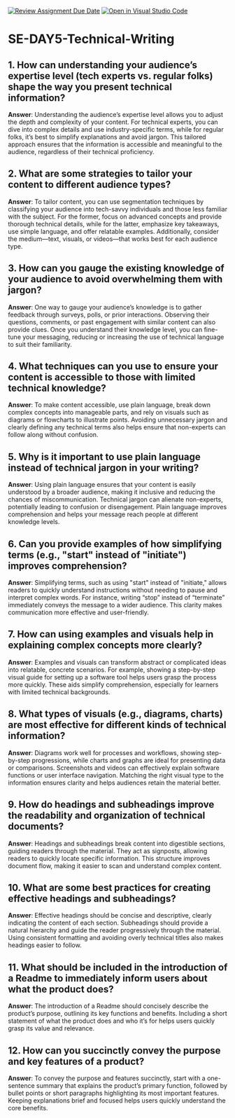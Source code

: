 [![Review Assignment Due Date](https://classroom.github.com/assets/deadline-readme-button-22041afd0340ce965d47ae6ef1cefeee28c7c493a6346c4f15d667ab976d596c.svg)](https://classroom.github.com/a/zsAR-pyY)
[![Open in Visual Studio Code](https://classroom.github.com/assets/open-in-vscode-2e0aaae1b6195c2367325f4f02e2d04e9abb55f0b24a779b69b11b9e10269abc.svg)](https://classroom.github.com/online_ide?assignment_repo_id=15846045&assignment_repo_type=AssignmentRepo)
# SE-DAY5-Technical-Writing
## 1. How can understanding your audience’s expertise level (tech experts vs. regular folks) shape the way you present technical information?
**Answer**: 
Understanding the audience’s expertise level allows you to adjust the depth and complexity of your content. For technical experts, you can dive into complex details and use industry-specific terms, while for regular folks, it’s best to simplify explanations and avoid jargon. This tailored approach ensures that the information is accessible and meaningful to the audience, regardless of their technical proficiency​.


## 2. What are some strategies to tailor your content to different audience types?
**Answer**: 
To tailor content, you can use segmentation techniques by classifying your audience into tech-savvy individuals and those less familiar with the subject. For the former, focus on advanced concepts and provide thorough technical details, while for the latter, emphasize key takeaways, use simple language, and offer relatable examples. Additionally, consider the medium—text, visuals, or videos—that works best for each audience type​.


## 3. How can you gauge the existing knowledge of your audience to avoid overwhelming them with jargon?
**Answer**: 
One way to gauge your audience’s knowledge is to gather feedback through surveys, polls, or prior interactions. Observing their questions, comments, or past engagement with similar content can also provide clues. Once you understand their knowledge level, you can fine-tune your messaging, reducing or increasing the use of technical language to suit their familiarity​.


## 4. What techniques can you use to ensure your content is accessible to those with limited technical knowledge?
**Answer**: 
To make content accessible, use plain language, break down complex concepts into manageable parts, and rely on visuals such as diagrams or flowcharts to illustrate points. Avoiding unnecessary jargon and clearly defining any technical terms also helps ensure that non-experts can follow along without confusion​.


## 5. Why is it important to use plain language instead of technical jargon in your writing?
**Answer**: 
Using plain language ensures that your content is easily understood by a broader audience, making it inclusive and reducing the chances of miscommunication. Technical jargon can alienate non-experts, potentially leading to confusion or disengagement. Plain language improves comprehension and helps your message reach people at different knowledge levels​.


## 6. Can you provide examples of how simplifying terms (e.g., "start" instead of "initiate") improves comprehension?
**Answer**: 
Simplifying terms, such as using "start" instead of "initiate," allows readers to quickly understand instructions without needing to pause and interpret complex words. For instance, writing “stop” instead of “terminate” immediately conveys the message to a wider audience. This clarity makes communication more effective and user-friendly​.


## 7. How can using examples and visuals help in explaining complex concepts more clearly?
**Answer**: 
Examples and visuals can transform abstract or complicated ideas into relatable, concrete scenarios. For example, showing a step-by-step visual guide for setting up a software tool helps users grasp the process more quickly. These aids simplify comprehension, especially for learners with limited technical backgrounds.


## 8. What types of visuals (e.g., diagrams, charts) are most effective for different kinds of technical information?
**Answer**: 
Diagrams work well for processes and workflows, showing step-by-step progressions, while charts and graphs are ideal for presenting data or comparisons. Screenshots and videos can effectively explain software functions or user interface navigation. Matching the right visual type to the information ensures clarity and helps audiences retain the material better​.


## 9. How do headings and subheadings improve the readability and organization of technical documents?
**Answer**: 
Headings and subheadings break content into digestible sections, guiding readers through the material. They act as signposts, allowing readers to quickly locate specific information. This structure improves document flow, making it easier to scan and understand complex content​.


## 10. What are some best practices for creating effective headings and subheadings?
**Answer**: 
Effective headings should be concise and descriptive, clearly indicating the content of each section. Subheadings should provide a natural hierarchy and guide the reader progressively through the material. Using consistent formatting and avoiding overly technical titles also makes headings easier to follow.


## 11. What should be included in the introduction of a Readme to immediately inform users about what the product does?
**Answer**: 
The introduction of a Readme should concisely describe the product’s purpose, outlining its key functions and benefits. Including a short statement of what the product does and who it’s for helps users quickly grasp its value and relevance.

## 12. How can you succinctly convey the purpose and key features of a product?
**Answer**: 
To convey the purpose and features succinctly, start with a one-sentence summary that explains the product’s primary function, followed by bullet points or short paragraphs highlighting its most important features. Keeping explanations brief and focused helps users quickly understand the core benefits.
